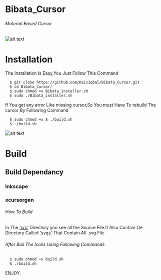 # Bibata_Cursor
###### Material Based Cursor 
![alt text](https://github.com/KaizIqbal/Bibata_Cursor/blob/master/image/wall.png)
# Installation
The Installation Is Easy,You Just Follow This Command

      $ git clone https://github.com/KaizIqbal/Bibata_Cursor.git
      $ cd Bibata_Cursor/
      $ sudo chmod +x Bibata_installer.sh
      $ sudo ./Bibata_installer.sh 
If You get any error Like missing cursor,So You must Have To rebuild The cursor By Following Command 

      $ sudo chmod +x $ ./build.sh 
      $ ./build.sh 

![alt text](https://github.com/KaizIqbal/Bibata_Cursor/blob/master/image/all.png)
# Build
## Build Dependancy
### Inkscape
### xcursorgen

###### How To Build
In The ['src'](https://github.com/KaizIqbal/Bibata_Cursor/tree/master/src) Directory you see all the Source File.It Also Contain Oe Directory Called ['svgs'](https://github.com/KaizIqbal/Bibata_Cursor/tree/master/src/Bibata/svgs) That Contain All .svg File 


###### After Buil The Icons Using Following Commands

      $ sudo chmod +x build.sh
      $ ./build.sh

ENJOY.
